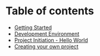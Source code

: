 # Table of contents

* [Getting Started](README.md)
* [Development Environment](development-environment.md)
* [Project Initiation - Hello World](hello-world.md)
* [Creating your own project](untitled.md)

